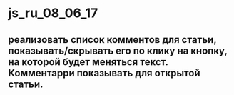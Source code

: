 # js_ru_08_06_17
## реализовать список комментов для статьи, показывать/скрывать его по клику на кнопку, на которой будет меняться текст. Комментарри показывать для открытой статьи.